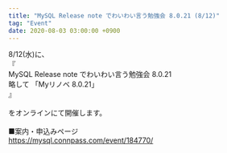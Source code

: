 ```yaml
---
title: "MySQL Release note でわいわい言う勉強会 8.0.21 (8/12)"
tag: "Event"
date: 2020-08-03 03:00:00 +0900
---
```


8/12(水)に、<br>
『<br>
MySQL Release note でわいわい言う勉強会 8.0.21<br>
略して 「Myリノベ 8.0.21」<br>
』<br>
<br>
をオンラインにて開催します。<br>
<br>
■案内・申込みページ<br>
https://mysql.connpass.com/event/184770/<br>
<br>
<br>
